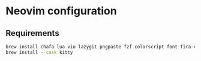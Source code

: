 # Neovim configuration

## Requirements

```bash
brew install chafa lua viu lazygit pngpaste fzf colorscript font-fira-code
brew install --cask kitty
```
